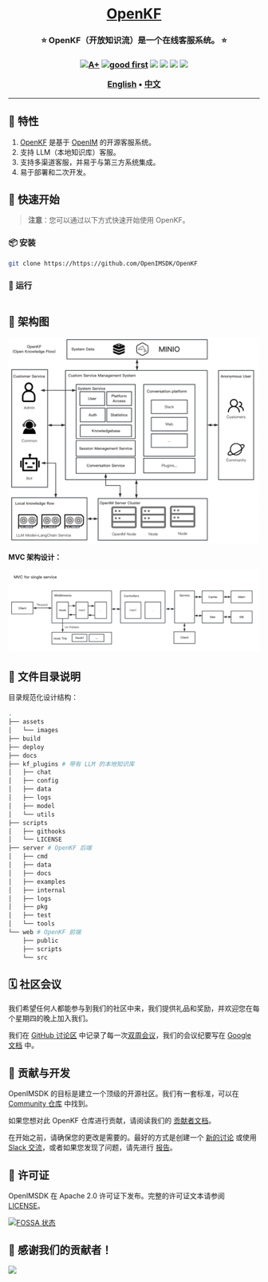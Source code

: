 <h1 align="center" style="border-bottom: none">
    <b>
        <a href="https://docker.nsddd.top">OpenKF</a><br>
    </b>
</h1>
<h3 align="center" style="border-bottom: none">
      ⭐️  OpenKF（开放知识流）是一个在线客服系统。 ⭐️ <br>
<h3>


<p align=center>
<a href="https://goreportcard.com/report/github.com/OpenIMSDK/OpenKF"><img src="https://goreportcard.com/badge/github.com/OpenIMSDK/OpenKF" alt="A+"></a>
<a href="https://github.com/OpenIMSDK/OpenKF/issues?q=is%3Aissue+is%3Aopen+sort%3Aupdated-desc+label%3A%22good+first+issue%22"><img src="https://img.shields.io/github/issues/OpenIMSDK/OpenKF/good%20first%20issue?logo=%22github%22" alt="good first"></a>
<a href="https://github.com/OpenIMSDK/OpenKF"><img src="https://img.shields.io/github/stars/OpenIMSDK/OpenKF.svg?style=flat&logo=github&colorB=deeppink&label=stars"></a>
<a href="https://join.slack.com/t/openimsdk/shared_invite/zt-1tmoj26uf-_FDy3dowVHBiGvLk9e5Xkg"><img src="https://img.shields.io/badge/Slack-100%2B-blueviolet?logo=slack&amp;logoColor=white"></a>
<a href="https://github.com/OpenIMSDK/OpenKF/blob/main/LICENSE"><img src="https://img.shields.io/badge/license-Apache--2.0-green"></a>
<a href="https://golang.org/"><img src="https://img.shields.io/badge/Language-Go-blue.svg"></a>
</p>

</p>

<p align="center">
    <a href="./README.md"><b>English</b></a> •
    <a href="./README_zh-CN.md"><b>中文</b></a>
</p>

</p>

----

## 🧩 特性

1. [OpenKF](https://github.com/OpenIMSDK/OpenKF) 是基于 [OpenIM](https://github.com/OpenIMSDK) 的开源客服系统。
2. 支持 LLM（本地知识库）客服。
3. 支持多渠道客服，并易于与第三方系统集成。
4. 易于部署和二次开发。

## 🛫 快速开始

> **注意**：您可以通过以下方式快速开始使用 OpenKF。

### 📦 安装

```bash
git clone https://https://github.com/OpenIMSDK/OpenKF
```

### 🚀 运行

```bash
```

## 🕋 架构图

![架构图](assets/images/architecture.png)

**MVC 架构设计：**

![MVC](assets/images/mvc.png)

## 🤖 文件目录说明

目录规范化设计结构：

```bash
.
├── assets
│   └── images
├── build
├── deploy
├── docs
├── kf_plugins # 带有 LLM 的本地知识库
│   ├── chat
│   ├── config
│   ├── data
│   ├── logs
│   ├── model
│   └── utils
├── scripts
│   ├── githooks
│   └── LICENSE
├── server # OpenKF 后端
│   ├── cmd
│   ├── data
│   ├── docs
│   ├── examples
│   ├── internal
│   ├── logs
│   ├── pkg
│   ├── test
│   └── tools
└── web # OpenKF 前端
    ├── public
    ├── scripts
    └── src
```

## 🗓️ 社区会议

我们希望任何人都能参与到我们的社区中来，我们提供礼品和奖励，并欢迎您在每个星期四的晚上加入我们。

我们在 [GitHub 讨论区](https://github.com/orgs/OpenIMSDK/discussions/categories/meeting) 中记录了每一次[双周会议](https://github.com/orgs/OpenIMSDK/discussions/categories/meeting)，我们的会议纪要写在 [Google 文档](https://docs.google.com/document/d/1nx8MDpuG74NASx081JcCpxPgDITNTpIIos0DS6Vr9GU/edit?usp=sharing) 中。

## 🤼‍ 贡献与开发

OpenIMSDK 的目标是建立一个顶级的开源社区。我们有一套标准，可以在 [Community 仓库](https://github.com/OpenIMSDK/community) 中找到。

如果您想对此 OpenKF 仓库进行贡献，请阅读我们的 [贡献者文档](https://github.com/OpenIMSDK/OpenKF/blob/main/CONTRIBUTING.md)。

在开始之前，请确保您的更改是需要的。最好的方式是创建一个 [新的讨论](https://github.com/OpenIMSDK/OpenKF/discussions/new/choose) 或使用 [Slack 交流](https://join.slack.com/t/openimsdk/shared_invite/zt-1tmoj26uf-_FDy3dowVHBiGvLk9e5Xkg)，或者如果您发现了问题，请先进行 [报告](https://github.com/OpenIMSDK/OpenKF/issues/new/choose)。

## 🚨 许可证

OpenIMSDK 在 Apache 2.0 许可证下发布。完整的许可证文本请参阅 [LICENSE](https://github.com/OpenIMSDK/OpenKF/tree/main/LICENSE)。

[![FOSSA 状态](https://app.fossa.com/api/projects/git%2Bgithub.com%2FOpenIMSDK%2FOpenIMSDK.svg?type=large)](https://app.fossa.com/projects/git%2Bgithub.com%2FOpenIMSDK%2FOpenKF?ref=badge_large)

## 🔮 感谢我们的贡献者！

<a href="https://github.com/OpenIMSDK/OpenKF/graphs/contributors">
  <img src="https://contrib.rocks/image?repo=OpenIMSDK/OpenKF" />
</a>
